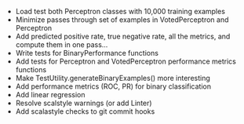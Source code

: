 - Load test both Perceptron classes with 10,000 training examples
- Minimize passes through set of examples in VotedPerceptron and Perceptron 
- Add predicted positive rate, true negative rate, all the metrics, and compute them in one pass...
- Write tests for BinaryPerformance functions
- Add tests for Perceptron and VotedPerceptron performance metrics functions
- Make TestUtility.generateBinaryExamples() more interesting
- Add performance metrics (ROC, PR) for binary classification
- Add linear regression
- Resolve scalstyle warnings (or add Linter)
- Add scalastyle checks to git commit hooks